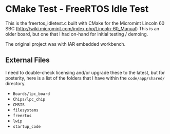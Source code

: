 # CMake Test - FreeRTOS Idle Test

This is the freertos_idletest.c built with CMake for the Micromint Lincoln 60 SBC (http://wiki.micromint.com/index.php/Lincoln-60_Manual) This is an older board, but one that I had on-hand for initial testing / demoing.

The original project was with IAR embedded workbench.

## External Files
I need to double-check licensing and/or upgrade these to the latest, but for posterity, here is a list of the folders that I have within the `code/app/shared/` directory.
- `Boards/lpc_board`
- `Chips/lpc_chip`
- `CMSIS`
- `filesystems`
- `freertos`
- `lwip`
- `startup_code`

